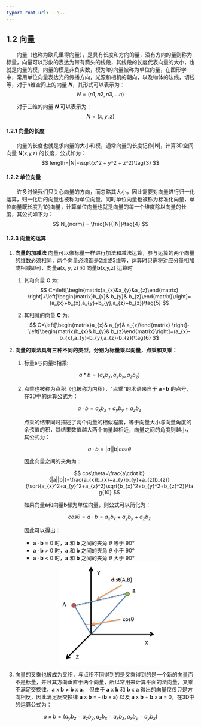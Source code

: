 ```yaml
---
typora-root-url: ..\..
---
```


## 1.2 向量

​　　向量（也称为欧几里得向量），是具有长度和方向的量，没有方向的量则称为标量，向量可以形象的表达为带有箭头的线段，其线段的长度代表向量的大小，也就是向量的模，向量的模是非负实数，模为1的向量被称为单位向量，在图形学中，常用单位向量表达光的传播方向，光源和相机的朝向，以及物体的法线，切线等，对于n维空间上的向量 ***N***，其形式可以表示为：
$$
N = (n1, n2, n3,...n)\tag{1}
$$

　　对于三维的向量 ***N*** 可以表示为：
$$
N = (x, y, z)\tag{2}
$$

#### 1.2.1 向量的长度

　　向量的长度也就是求向量的大小和模，通常向量的长度记作|N|，计算3D空间向量 **N**(x,y,z) 的长度，公式如为：
$$
length=|N|=\sqrt{x^2 + y^2 + z^2}\tag{3}
$$

#### 1.2.2 单位向量

　　许多时候我们只关心向量的方向，而忽略其大小，因此需要对向量进行归一化运算，归一化后的向量也被称为单位向量，同时单位向量也被称为标准化向量，单位向量既长度为1的向量，计算单位向量也就是向量的每一个维度除以向量的长度，其公式如下为：
$$
N_{norm} = \frac{N}{|N|}\tag{4}
$$

#### 1.2.3 向量的运算

1. **向量的加减法**
    向量可以像标量一样进行加法和减法运算，参与运算的两个向量的维数必须相同，两个向量必须都是2维或3维等，运算时只需将对应分量相加或相减即可，向量**a**(x, y, z) 和 向量**b**(x,y,z) 运算时

    1. 其和向量 **C** 为:
    $$
    C=\left[\begin{matrix}a_{x}&a_{y}&a_{z}\end{matrix} \right]+\left[\begin{matrix}b_{x}& b_{y}& b_{z}\end{matrix}\right]=(a_{x}+b_{x},a_{y}+b_{y},a_{z}+b_{z})\tag{5}
    $$

    2. 其相减的向量 **C** 为:
    $$
    C=\left[\begin{matrix}a_{x}& a_{y}& a_{z}\end{matrix} \right]-\left[\begin{matrix}b_{x}& b_{y}& b_{z}\end{matrix}\right]=(a_{x}-b_{x},a_{y}-b_{y},a_{z}-b_{z})\tag{6}
    $$

2. **向量的乘法具有三种不同的类型，分别为标量乘以向量，点乘和叉乘：**

    1. 标量a与向量b相乘:

       $$
       a*b=(a_{x}b_{x}, a_{y}b_{y}, a_{z}b_{z})\tag{7}
       $$

    2. 点乘也被称为点积（也被称为内积），"点乘"的术语来自于 **a · b** 的点号，在3D中的运算公式为：

       $$
       a\cdot b=a_{x}b_{x}+a_{y}b_{y}+a_{z}b_{z}\tag{8}
       $$

       点乘的结果同时描述了两个向量的相似程度，等于向量大小与向量角度的余弦值的积，其结果数值越大两个向量越相近，向量之间的角度则越小，其公式为：

       $$
       a\cdot b=|a||b|cos\theta\tag{9}
       $$

       因此向量之间的夹角为：

       $$
       cos\theta=\frac{a\cdot b}{|a||b|}=\frac{a_{x}b_{x}+a_{y}b_{y}+a_{z}b_{z}}{\sqrt{a_{x}^2+a_{y}^2+a_{z}^2}\sqrt{b_{x}^2+b_{y}^2+b_{z}^2}}\tag{10}
       $$

       如果向量**a**和向量**b**都为单位向量，则公式可以简化为：

       $$
       cos\theta=a\cdot b=a_{x}b_{x}+a_{y}b_{y}+a_{z}b_{z}\tag{11}
       $$

       因此可以得出：

       - **a · b** = 0 时，**a** 和 **b** 之间的夹角 *θ* 等于 90°
       - **a · b** > 0 时，**a** 和 **b** 之间的夹角 *θ* 小于 90°
       - **a · b** < 0 时，**a** 和 **b** 之间的夹角 *θ* 大于 90°

       <center><img src="/assets/3d-cross.png" align="center"/></center>

3. 向量的叉乘也被成为叉积，与点积不同得到的是叉乘得到的是一个新的向量而不是标量，并且其方向垂直于两个向量，所以常用来计算平面的法向量，叉乘不满足交换律，**a** x **b** ≠ **b** x **a**， 但由于 **a** x **b** 和 **b** x **a** 得出的向量仅仅只是方向相反，因此满足反交换律 **a** x **b** = - (**b** x **a)** 以及  **a** x **b** + **b** x **a** = 0，在3D中的运算公式为：

$$
a\times b = (a_{y}b_{z}-a_{z}b_{y}, a_{z}b_{x}-a_{x}b_{z}, a_{x}b_{y}-a_{y}b_{x})\tag{12}
$$

